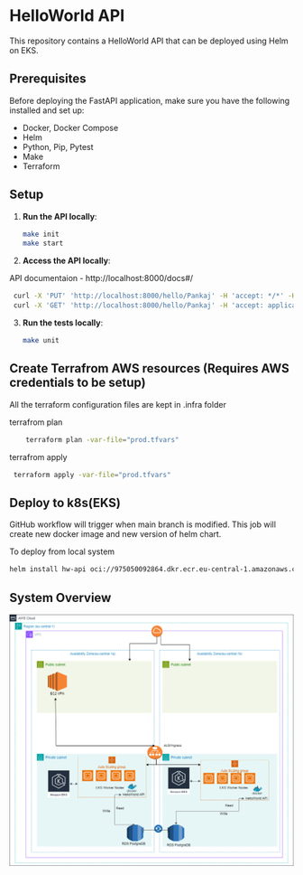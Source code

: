 # HelloWorld API

This repository contains a HelloWorld API that can be deployed using Helm on EKS.

## Prerequisites

Before deploying the FastAPI application, make sure you have the following installed and set up:

- Docker, Docker Compose
- Helm
- Python, Pip, Pytest
- Make
- Terraform

## Setup

1. **Run the API locally**:
   ```bash
   make init
   make start
   ```

2. **Access the API locally**:

API documentaion - http://localhost:8000/docs#/

   ```bash
    curl -X 'PUT' 'http://localhost:8000/hello/Pankaj' -H 'accept: */*' -H 'Content-Type: application/json' -d '{"date_of_birth": "2024-06-27"}'
    curl -X 'GET' 'http://localhost:8000/hello/Pankaj' -H 'accept: application/json'
   ```

3. **Run the tests locally**:
   ```bash
   make unit
   ```

## Create Terrafrom AWS resources (Requires AWS credentials to be setup)
All the terraform configuration files are kept in .infra folder

terrafrom plan

   ```bash
	   terraform plan -var-file="prod.tfvars"
   ```

terrafrom apply
   ```bash
    terraform apply -var-file="prod.tfvars"
   ```

## Deploy to k8s(EKS)
GitHub workflow will trigger when main branch is modified. This job will create new docker image and new version of helm chart.

To deploy from local system

   ```bash
   helm install hw-api oci://975050092864.dkr.ecr.eu-central-1.amazonaws.com/hw-api --version 7 -n hw-api
   ```

## System Overview

![System Overview](./docs/System_Diagram.drawio.png)
